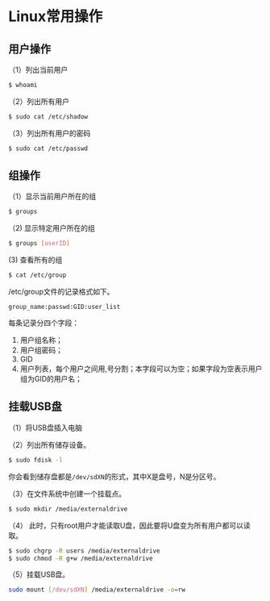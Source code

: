 # Linux常用操作

## 用户操作

（1）列出当前用户

```bash
$ whoami
```

（2）列出所有用户

```bash
$ sudo cat /etc/shadow
```

（3）列出所有用户的密码

```bash
$ sudo cat /etc/passwd
```

## 组操作

（1）显示当前用户所在的组

```bash
$ groups
```

（2) 显示特定用户所在的组

```bash
$ groups [userID]
```

(3) 查看所有的组

```bash
$ cat /etc/group
```

/etc/group文件的记录格式如下。

```
group_name:passwd:GID:user_list
```

每条记录分四个字段：

1. 用户组名称；
2. 用户组密码；
3. GID
4. 用户列表，每个用户之间用,号分割；本字段可以为空；如果字段为空表示用户组为GID的用户名；

## 挂载USB盘

（1）将USB盘插入电脑

（2）列出所有储存设备。
```bash
$ sudo fdisk -l
```
你会看到储存盘都是`/dev/sdXN`的形式，其中X是盘号，N是分区号。

（3）在文件系统中创建一个挂载点。
```bash
$ sudo mkdir /media/externaldrive
```

（4） 此时，只有root用户才能读取U盘，因此要将U盘变为所有用户都可以读取。

```bash
$ sudo chgrp -R users /media/externaldrive
$ sudo chmod -R g+w /media/externaldrive
```

（5）挂载USB盘。

```bash
sudo mount [/dev/sdXN] /media/externaldrive -o=rw
```
